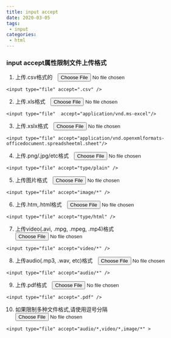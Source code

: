```yaml
---
title: input accept
date: 2020-03-05
tags:
 - input
categories:
 - html
---
```

### input accept属性限制文件上传格式

1. 上传.csv格式的&emsp;<input type="file" accept=".csv" />
```
<input type="file" accept=".csv" />
```
2. 上传.xls格式&emsp;<input type="file"  accept="application/vnd.ms-excel"/>
```
<input type="file"  accept="application/vnd.ms-excel"/>
```

3. 上传.xslx格式&emsp;<input type="file" accept="application/vnd.openxmlformats-officedocument.spreadsheetml.sheet"/>
```
<input type="file" accept="application/vnd.openxmlformats-officedocument.spreadsheetml.sheet"/>
```
4. 上传.png/.jpg/etc格式&emsp;<input type="file" accept="type/plain" />
```
<input type="file" accept="type/plain" />
```

5. 上传图片格式&emsp;<input type="file" accept="image/*" />
```
<input type="file" accept="image/*" />
```

6. 上传.htm,.html格式&emsp;<input type="file" accept="type/html" />
```
<input type="file" accept="type/html" />
```

7. 上传video(.avi, .mpg, .mpeg, .mp4)格式&emsp;<input type="file" accept="video/*" />
```
<input type="file" accept="video/*" />
```

8. 上传audio(.mp3, .wav, etc)格式&emsp;<input type="file" accept="audio/*" />
```
<input type="file" accept="audio/*" />
```

9. 上传.pdf格式&emsp;<input type="file" accept=".pdf" />
```
<input type="file" accept=".pdf" />
```

10. 如果限制多种文件格式,请使用逗号分隔&emsp;<input type="file" accept="audio/*,video/*,image/*">
```
<input type="file" accept="audio/*,video/*,image/*" >
```
